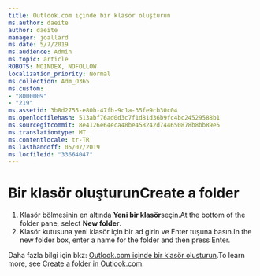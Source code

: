 ```yaml
---
title: Outlook.com içinde bir klasör oluşturun
ms.author: daeite
author: daeite
manager: joallard
ms.date: 5/7/2019
ms.audience: Admin
ms.topic: article
ROBOTS: NOINDEX, NOFOLLOW
localization_priority: Normal
ms.collection: Adm_O365
ms.custom:
- "8000009"
- "219"
ms.assetid: 3b8d2755-e80b-47fb-9c1a-35fe9cb30c04
ms.openlocfilehash: 513abf76ad0d3c7f1d81d36b9fc4bc24529588b1
ms.sourcegitcommit: 8e4126e64eca48be458242d744650878b8bb89e5
ms.translationtype: MT
ms.contentlocale: tr-TR
ms.lasthandoff: 05/07/2019
ms.locfileid: "33664047"
---
```

# <a name="create-a-folder"></a><span data-ttu-id="d6100-102">Bir klasör oluşturun</span><span class="sxs-lookup"><span data-stu-id="d6100-102">Create a folder</span></span>

1. <span data-ttu-id="d6100-103">Klasör bölmesinin en altında **Yeni bir klasör**seçin.</span><span class="sxs-lookup"><span data-stu-id="d6100-103">At the bottom of the folder pane, select **New folder**.</span></span>
2. <span data-ttu-id="d6100-104">Klasör kutusuna yeni klasör için bir ad girin ve Enter tuşuna basın.</span><span class="sxs-lookup"><span data-stu-id="d6100-104">In the new folder box, enter a name for the folder and then press Enter.</span></span>

<span data-ttu-id="d6100-105">Daha fazla bilgi için bkz: [Outlook.com içinde bir klasör oluşturun](https://go.microsoft.com/fwlink/p/?linkid=873114).</span><span class="sxs-lookup"><span data-stu-id="d6100-105">To learn more, see [Create a folder in Outlook.com](https://go.microsoft.com/fwlink/p/?linkid=873114).</span></span>